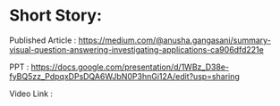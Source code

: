 # Short Story:

Published Article : https://medium.com/@anusha.gangasani/summary-visual-question-answering-investigating-applications-ca906dfd221e

PPT : https://docs.google.com/presentation/d/1WBz_D38e-fyBQ5zz_PdpqxDPsDQA6WJbN0P3hnGi12A/edit?usp=sharing

Video Link : 

